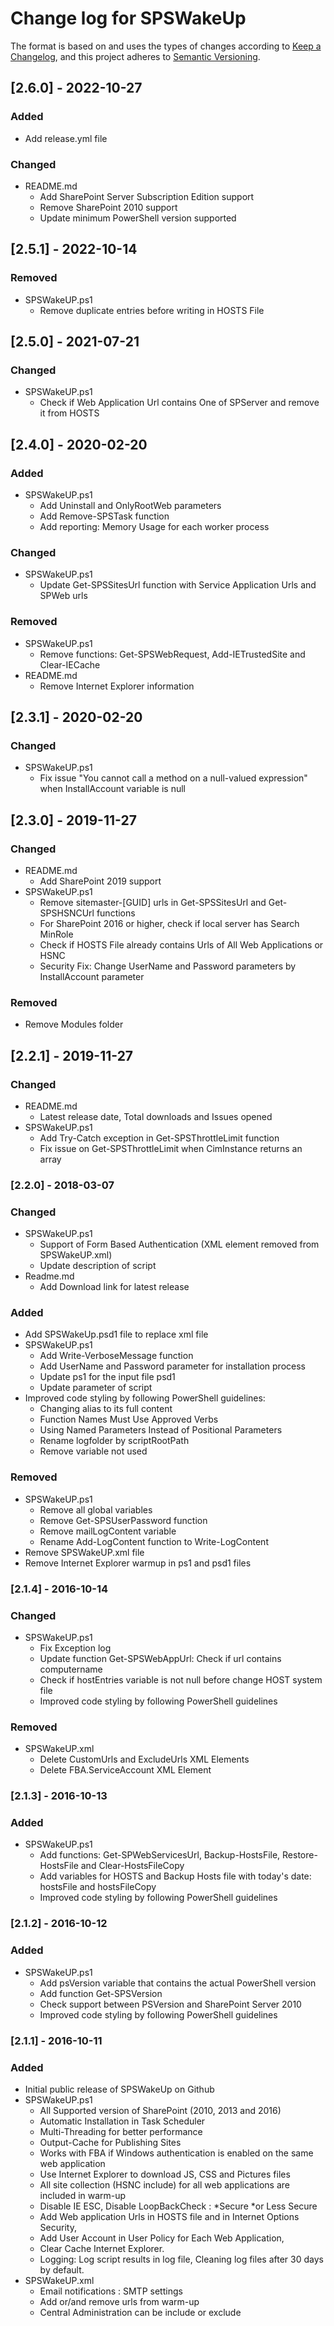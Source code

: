 # Change log for SPSWakeUp

The format is based on and uses the types of changes according to [Keep a Changelog](https://keepachangelog.com/en/1.0.0/),
and this project adheres to [Semantic Versioning](https://semver.org/spec/v2.0.0.html).

## [2.6.0] - 2022-10-27

### Added

- Add release.yml file

### Changed

- README.md
  - Add SharePoint Server Subscription Edition support
  - Remove SharePoint 2010 support
  - Update minimum PowerShell version supported

## [2.5.1] - 2022-10-14

### Removed

- SPSWakeUP.ps1
  - Remove duplicate entries before writing in HOSTS File

## [2.5.0] - 2021-07-21

### Changed

- SPSWakeUP.ps1
  - Check if Web Application Url contains One of SPServer and remove it from HOSTS

## [2.4.0] - 2020-02-20

### Added

- SPSWakeUP.ps1
    - Add Uninstall and OnlyRootWeb parameters
    - Add Remove-SPSTask function
    - Add reporting: Memory Usage for each worker process

### Changed

- SPSWakeUP.ps1
  - Update Get-SPSSitesUrl function with Service Application Urls and SPWeb urls

### Removed

- SPSWakeUP.ps1
  - Remove functions: Get-SPSWebRequest, Add-IETrustedSite and Clear-IECache
- README.md
  - Remove Internet Explorer information

## [2.3.1] - 2020-02-20

### Changed

- SPSWakeUP.ps1
  - Fix issue "You cannot call a method on a null-valued expression" when InstallAccount variable is null

## [2.3.0] - 2019-11-27

### Changed

- README.md
  - Add SharePoint 2019 support
- SPSWakeUP.ps1
  - Remove sitemaster-[GUID] urls in Get-SPSSitesUrl and Get-SPSHSNCUrl functions
  - For SharePoint 2016 or higher, check if local server has Search MinRole
  - Check if HOSTS File already contains Urls of All Web Applications or HSNC
  - Security Fix: Change UserName and Password parameters by InstallAccount parameter

### Removed

- Remove Modules folder

## [2.2.1] - 2019-11-27

### Changed

- README.md
  - Latest release date, Total downloads and Issues opened
- SPSWakeUP.ps1
  - Add Try-Catch exception in Get-SPSThrottleLimit function
  - Fix issue on Get-SPSThrottleLimit when CimInstance returns an array

### [2.2.0] - 2018-03-07

### Changed

- SPSWakeUP.ps1
  - Support of Form Based Authentication (XML element removed from SPSWakeUP.xml)
  - Update description of script
- Readme.md
  - Add Download link for latest release

### Added

- Add SPSWakeUp.psd1 file to replace xml file
- SPSWakeUP.ps1
  - Add Write-VerboseMessage function
  - Add UserName and Password parameter for installation process
  - Update ps1 for the input file psd1
  - Update parameter of script
- Improved code styling by following PowerShell guidelines:
  - Changing alias to its full content
  - Function Names Must Use Approved Verbs
  - Using Named Parameters Instead of Positional Parameters
  - Rename logfolder by scriptRootPath
  - Remove variable not used

### Removed

- SPSWakeUP.ps1
  - Remove all global variables
  - Remove Get-SPSUserPassword function
  - Remove mailLogContent variable
  - Rename Add-LogContent function to Write-LogContent
- Remove SPSWakeUP.xml file
- Remove Internet Explorer warmup in ps1 and psd1 files

### [2.1.4] - 2016-10-14

### Changed

- SPSWakeUP.ps1
  - Fix Exception log
  - Update function Get-SPSWebAppUrl: Check if url contains computername
  - Check if hostEntries variable is not null before change HOST system file
  - Improved code styling by following PowerShell guidelines

### Removed

- SPSWakeUP.xml
  - Delete CustomUrls and ExcludeUrls XML Elements
  - Delete FBA.ServiceAccount XML Element

### [2.1.3] - 2016-10-13

### Added

- SPSWakeUP.ps1
  - Add functions: Get-SPWebServicesUrl, Backup-HostsFile, Restore-HostsFile and Clear-HostsFileCopy
  - Add variables for HOSTS and Backup Hosts file with today's date: hostsFile and hostsFileCopy
  - Improved code styling by following PowerShell guidelines

### [2.1.2] - 2016-10-12

### Added

- SPSWakeUP.ps1
  - Add psVersion variable that contains the actual PowerShell version
  - Add function Get-SPSVersion
  - Check support between PSVersion and SharePoint Server 2010
  - Improved code styling by following PowerShell guidelines

### [2.1.1] - 2016-10-11

### Added

- Initial public release of SPSWakeUp on Github
- SPSWakeUP.ps1
  - All Supported version of SharePoint (2010, 2013 and 2016)
  - Automatic Installation in Task Scheduler
  - Multi-Threading for better performance
  - Output-Cache for Publishing Sites
  - Works with FBA if Windows authentication is enabled on the same web application
  - Use Internet Explorer to download JS, CSS and Pictures files
  - All site collection (HSNC include) for all web applications are included in warm-up
  - Disable IE ESC, Disable LoopBackCheck : *Secure *or Less Secure
  - Add Web application Urls in HOSTS file and in Internet Options Security,
  - Add User Account in User Policy for Each Web Application,
  - Clear Cache Internet Explorer.
  - Logging: Log script results in log file, Cleaning log files after 30 days by default.
- SPSWakeUP.xml
  - Email notifications : SMTP settings
  - Add or/and remove urls from warm-up
  - Central Administration can be include or exclude